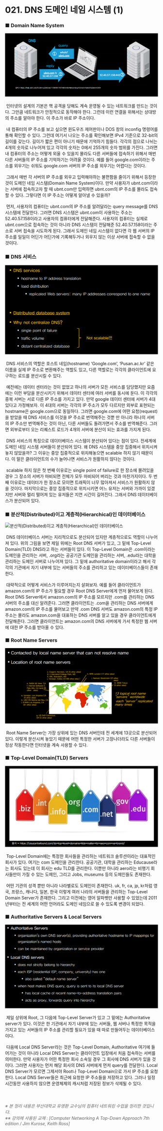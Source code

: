﻿# 021. DNS 도메인 네임 시스템 (1)
### ■ Domain Name System
![ Domain Name System]( https://raw.githubusercontent.com/taechacode/ComputerScienceRepository/master/Computer%20Network/images/CN_021_01.PNG)
<br><br>
&nbsp;인터넷의 설계의 기본은 핵 공격을 당해도 계속 운영될 수 있는 네트워크를 만드는 것이다. 그만큼 네트워크가 안정적으로 동작해야 한다. 그런데 이런 연결을 위해서는 상대방의 주소를 알아야 한다. 이 주소가 바로 IP 주소이다.
<br><br>
&nbsp;내 컴퓨터의 IP 주소를 보고 싶으면 윈도우즈 제어판이나 DOS 창의 inconfig 명령어를 통해 확인할 수 있다. 그런데 여기서 나오는 주소를 확인해보면 IPv4 기준으로 32-bit의 길이를 갖는다. 길이가 짧은 편이 아니기 때문에 기억하기 힘들다. 각각의 점으로 나뉘는 4개의 숫자로 나누어져 있고 각각의 숫자는 0에서 255개의 숫자 범위를 가진다. 그러면 내 컴퓨터의 주소는 어떻게 외울 수 있을지 몰라도 다른 서버들에 접속하기 위해서 매번 다른 서버들의 IP 주소를 기억하기는 어려울 것이다. 예를 들어 google.com이라는 주소를 외우기는 쉬워도 google.com 서버의 IP 주소를 외우기는 어렵다는 것이다.
<br><br>
&nbsp;그래서 매번 각 서버의 IP 주소를 외우고 입력해야하는 불편함을 줄이기 위해서 등장한 것이 도메인 네임 시스템(Domain Name System)이다. 만약 사용자가 ubnt.com이라는 서버에 접속하고자 할 때 ubnt.com만 입력하면 ubnt.com의 IP 주소를 몰라도 접속할 수 있다. 그렇다면 이 IP 주소는 어떻게 알아낼 수 있을까?
<br><br>
&nbsp;먼저, 사용자의 컴퓨터는 ubnt.com의 IP 주소를 알려달라는 query message를 DNS 시스템에 전달한다. 그러면 DNS 시스템은 ubnt.com이 사용하는 주소는 52.40.57.158이라고 사용자의 컴퓨터에게 전달해준다. 사용자의 컴퓨터는 실제로 ubnt.com으로 접속하는 것이 아니라 DNS 시스템이 전달해준 52.40.57.158이라는 주소로 서버 접속을 시도하게 된다. 그래서 도메인 네임 시스템이 없다면 각 웹 서버의 IP 주소를 일일이 어딘가 어딘가에 기록해두거나 외우지 않는 이상 서버에 접속할 수 없을 것이다.
<br>
### ■ DNS 서비스
![DNS 서비스]( https://raw.githubusercontent.com/taechacode/ComputerScienceRepository/master/Computer%20Network/images/CN_021_02.PNG)
<br><br>
&nbsp;DNS 서비스의 역할은 호스트 네임(hostname) ‘Google.com’, ‘Pusan.ac.kr’ 같은 이름을 실제 IP 주소로 변환해주는 역할도 있고, 다른 역할로는 각각의 클라이언트에 요구하는 로드를 분산시킬 수 있다.
<br><br>
&nbsp;예전에는 데이터 센터라는 것이 없었고 하나의 서버가 모든 서비스를 담당했지만 요즘에는 이런 부담을 분산시키기 위해서 데이터 센터에 여러 서버를 동시에 둔다. 이 각각의 중복 서버는 서로 다른 IP 주소를 가지고 있다. 만약 google 데이터 센터에 서버가 4대 있다고 가정해보자. 이 4대의 서버는 각각의 IP 주소가 모두 다르지만 외부로 표현되는 hostname은 google.com으로 동일하다. 그러면 google.com에 어떤 요청(request)을 받았을 때 DNS 서비스를 이것을 IP 주소로 번역해주는 것뿐 만 아니라 하나의 서버의 IP 주소만 번역해주는 것이 아닌, 다른 서버들도 돌려가면서 주소를 번역해준다. 그러면 외부로부터 오는 리퀘스트 로드가 4개의 서버에 분산이 되는 효과를 가지게 된다.
<br><br>
&nbsp;DNS 서비스의 특징으로 데이터베이스 시스템이 분산되어 있다는 점이 있다. 전세계에 도메인 네임 시스템 서버들이 분산되어 있다. 왜 DNS 시스템을 중앙 집중해서 위치시켜놓지 않았을까? 그 이유는 중앙 집중적으로 위치해놓으면 scalable 하지 않기 때문이다. 이 말은 클라이언트의 수가 늘어나면 서비스가 원활하지 않다는 것이다.
<br><br>
&nbsp;scalable 하지 않은 첫 번째 이유로는 single point of failure로 한 장소에 몰려있을 경우 그 장소의 서버가 마비되면 전체가 모두 마비되어 버리는 것과 마찬가지이다. 두 번째 이유로는 데이터가 한 장소로 모이면 트래픽이 너무 많아져서 서비스가 원활하지 않을 것이다. 마지막으로는 중앙 집중적으로 위치시키면 어느 유저는 서버와 가까이 있겠지만 서버와 멀리 떨어져 있는 유저들은 지연 시간이 길어진다. 그래서 DNS 데이터베이스가 분산되어 있다.
<br>
### ■ 분산적(Distributed)이고 계층적(Hierarchical)인 데이터베이스
![ 분산적(Distributed)이고 계층적(Hierarchical)인 데이터베이스
]( https://raw.githubusercontent.com/taechacode/ComputerScienceRepository/master/Computer%20Network/images/CN_021_03.PNG)
<br><br>
&nbsp;DNS 데이터베이스 서버는 지리적으로도 분산되어 있지만 계층적으로도 역할이 나누어져 있다. 위의 그림을 보면 제일 위에는 Root DNS 서버가 있고, 그 밑에 Top-Level Domain(TLD) DNS라고 하는 서버들이 있다. 이 Top-Level Domain은 .com이라는 도메인을 관리하는 서버, .org라는 공공기관 도메인을 관리하는 서버, .edu라는 대학을 관리하는 도메인 서버로 나누어져 있다. 그 밑에 authoritative domain이라고 해서 각각의 기관에서 자기 내부에 있는 서버들의 주소를 관리하고 있는 데이터베이스들이 존재한다.
<br><br>
&nbsp;대략적으로 어떻게 서비스가 이루어지는지 살펴보자. 예를 들어 클라이언트가 amazon.com의 IP 주소가 필요할 경우 Root DNS Server에게 먼저 물어보게 된다. Root DNS Server에서 amazon.com의 IP 주소를 모르지만 .com를 관리하는 DNS 서버의 주소를 대신 알려준다. 그러면 클라이언트는 .com을 관리하는 DNS 서버에게 amazon.com의 IP 주소를 물어보고 만약 .com DNS 서버도 amazon.com의 특정 IP 주소는 몰라도 amazon.com을 대표하는 DNS 서버를 알고 있을 경우 클라이언트에게 전달해준다. 그러면 클라이언트는 amazon.com의 DNS 서버에게 가서 특정한 웹 서버에 대한 IP 주소를 받아올 수 있다.
<br>
### ■ Root Name Servers
![ Root Name Servers]( https://raw.githubusercontent.com/taechacode/ComputerScienceRepository/master/Computer%20Network/images/CN_021_04.PNG)
<br><br>
&nbsp;Root Name Server는 가장 상위에 있는 DNS 서버인데 전 세계에 13곳으로 분산되어 있다. 이렇게 분산시켜 놓았기 때문에 어떤 특정한 서버가 고장나더라도 다른 서버들이 정상 작동한다면 인터넷을 계속 사용할 수 있다.
<br>
### ■ Top-Level Domain(TLD) Servers
![ Top-Level Domain(TLD) Servers]( https://raw.githubusercontent.com/taechacode/ComputerScienceRepository/master/Computer%20Network/images/CN_021_05.PNG)
<br><br>
&nbsp;Top-Level Domain에는 특정한 회사들을 관리하는 네트워크 솔루션이라는 대표적인 회사가 있다. 여기는 com 도메인을 관리한다. 공공기관, 대학을 관리하는 Educause라는 회사도 있는데 이 회사는 edu TLD를 관리한다. 이뿐만 아니라 aero라는 비행기 회사들만이 가질 수 있는 도메인, 그리고 Jobs, museums 등의 도메인들도 존재한다.
<br><br>
&nbsp;어떤 기관의 성격 뿐만 아니라 나라별로도 도메인이 존재한다. uk, fr, ca, jp, kr처럼 영국, 프랑스, 캐나다, 일본, 한국 이렇게 여러 나라의 서버들을 관리하는 Top-Level Domain Server가 존재한다. 그리고 이전에는 영어 알파벳만 사용할 수 있었는데 2011년부터는 전 세계의 어떤 언어라도 도메인 네임으로 쓸 수 있도록 변경이 되었다.
<br>
### ■ Authoritative Servers & Local Servers
![ Authoritative Servers & Local Servers]( https://raw.githubusercontent.com/taechacode/ComputerScienceRepository/master/Computer%20Network/images/CN_021_06.PNG)
<br><br>
&nbsp;제일 상위에 Root, 그 다음에 Top-Level Server가 있고 그 밑에는 Authoritative server가 있다. 이것은 한 기관에서 자기 내부에 있는 서버들, 웹 서버나 특정한 목적을 가지고 있는 서버들의 IP 주소를 관리할 필요가 있을 때 따로 만들어두는 데이터베이스이다.
<br><br>
&nbsp;다음에 Local DNS Server라는 것은 Top-Level Domain, Authoritative 여기에 들어가는 것이 아니라 Local DNS Server는 클라이언트 입장에서 처음 접속하는 서버를 의미한다. 만약 사용자가 어떤 특정한 회사 소속일 경우 그 회사에 DNS 서버가 있을 것이다. 그러면 사용자는 먼저 해당 회사의 DNS 서버에게 먼저 query를 전달한다. Local DNS Server가 모르면 그제서야 Root나 Top-Level Domain으로 가서 IP 주소를 요청한다. Local DNS Server들은 최근에 요청한 IP 주소들을 저장하고 있다. 그러나 일정 시간동안 사용하지 않으면 운영체제의 캐시처럼 저장된 정보가 삭제될 수 있다.
<br>
<br>
<br>
###### <span style="color:#666666">※ 본 정리 내용은 부산대학교 유영환 교수님의 컴퓨터 네트워킹 수업을 정리한 것입니다.<br>※※ 강의에 사용된 교재 : [Computer Networking A Top-Down Approach 7th edition / Jim Kurose, Keith Ross]</span>
